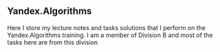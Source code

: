 ## Yandex.Algorithms
Here I store my lecture notes and tasks solutions that I perform on the Yandex.Algorithms training. I am a member of Division B and most of the tasks here are from this division
